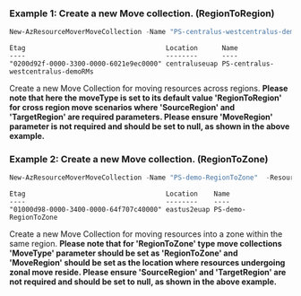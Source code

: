 ### Example 1: Create a new Move collection. (RegionToRegion)
```powershell
New-AzResourceMoverMoveCollection -Name "PS-centralus-westcentralus-demoRMS"  -ResourceGroupName "RG-MoveCollection-demoRMS" -SourceRegion "centralus" -TargetRegion "westcentralus" -Location "centraluseuap" -IdentityType "SystemAssigned"
```

```output
Etag                                   Location      Name
----                                   --------      ----
"0200d92f-0000-3300-0000-6021e9ec0000" centraluseuap PS-centralus-westcentralus-demoRMs
```

Create a new Move Collection for moving resources across regions. **Please note that here the moveType is set to its default value 'RegionToRegion' for cross region move scenarios where 'SourceRegion' and 'TargetRegion' are required parameters. Please ensure 'MoveRegion' parameter is not required and should be set to null, as shown in the above example.**

### Example 2: Create a new Move collection. (RegionToZone)
```powershell
New-AzResourceMoverMoveCollection -Name "PS-demo-RegionToZone"  -ResourceGroupName "RG-MoveCollection-demoRMS" -MoveRegion "eastus" -Location "eastus2euap" -IdentityType "SystemAssigned" -MoveType "RegionToZone"
```

```output
Etag                                   Location    Name
----                                   --------    ----
"01000d98-0000-3400-0000-64f707c40000" eastus2euap PS-demo-RegionToZone
```

Create a new Move Collection for moving resources into a zone within the same region.
**Please note that for 'RegionToZone' type move collections 'MoveType' parameter should be set as 'RegionToZone' and 'MoveRegion' should be set as the location where resources undergoing zonal move reside. Please ensure 'SourceRegion' and 'TargetRegion' are not required and should be set to null, as shown in the above example.**